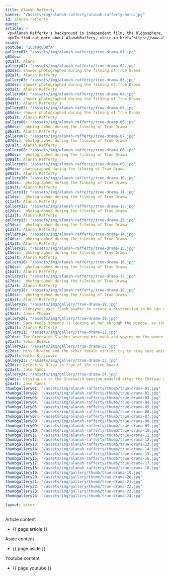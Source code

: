 ```yaml
---
title: Alanah Rafferty
banner: "/assets/img/alanah-rafferty/alanah-rafferty-hero.jpg"
id: alanah-rafferty
quote: 
article: >
 <p>Alanah Rafferty's background in independent film, the blogosphere, and on stage, made her a natural choice to play Sara Pullin – the LA movie Star and Bacchae. "I was very drawn to this script because it's visceral – this is a horror movie in service of asking the question, 'Why violence against women?' And I loved playing a Bacchae. The Bacchae in this film are special. The Bacchae in Euripides are strong, ferocious and connected with nature. But here – for the first time – we get to see their smarts – they are the guides to bring you into the world of the classics and the full world of our intellectual inheritance. They're physically strong – and, they are mentally formidable. I would say, the Bacchae are the prime protagonists in this story.  It's their rage at senseless violence that causes them to summon Dionysos. I don’t have to tell you how fun it is as an actress to play the victim and the prime agent – all in service of creating a new kind of cinema."</p>
 <p>To find out more about AlanahRaffery, visit <a href="https://www.alanah-rafferty.com/" target="_blank" class="underline mail-link">www.alanah-rafferty.com</a></p>
aside: 
youtube: "1CJmOgGOBfA"
gallery01: "/assets/img/alanah-rafferty/true-drama-01.jpg"
g01dsc: 
g01alt: Alana 
gallery02: "/assets/img/alanah-rafferty/true-drama-02.jpg"
g02dsc: shower photographed during the filming of True Drama 
g02alt: Alanah Rafferty 
gallery03: "/assets/img/alanah-rafferty/true-drama-03.jpg"
g03dsc: shower photographed during the filming of True Drama 
g03alt: Alanah Rafferty 
gallery04: "/assets/img/alanah-rafferty/true-drama-04.jpg"
g04dsc: shower photographed during the filming of True Drama 
g04alt: Alanah Rafferty s
gallery05: "/assets/img/alanah-rafferty/true-drama-05.jpg"
g05dsc: shower photographed during the filming of True Drama 
g05alt: Alanah Rafferty 
gallery06: "/assets/img/alanah-rafferty/true-drama-06.jpg"
g06dsc:  photographed during the filming of True Drama 
g06alt: Alanah Rafferty 
gallery07: "/assets/img/alanah-rafferty/true-drama-07.jpg"
g07dsc:  photographed during the filming of True Drama 
g07alt: Alanah Rafferty 
gallery08: "/assets/img/alanah-rafferty/true-drama-08.jpg"
g08dsc:  photographed during the filming of True Drama 
g08alt: Alanah Rafferty 
gallery09: "/assets/img/alanah-rafferty/true-drama-09.jpg"
g09dsc: photographed during the filming of True Drama 
g09alt: Alanah Rafferty 
gallery10: "/assets/img/alanah-rafferty/true-drama-10.jpg"
g10dsc:  photographed during the filming of True Drama 
g10alt: Alanah Rafferty 
gallery11: "/assets/img/alanah-rafferty/true-drama-11.jpg"
g11dsc:  photographed during the filming of True Drama 
g11alt: Alanah Rafferty 
gallery12: "/assets/img/alanah-rafferty/true-drama-12.jpg"
g12dsc:  photographed during the filming of True Drama 
g12alt: Alanah Rafferty 
gallery13: "/assets/img/alanah-rafferty/true-drama-13.jpg"
g13dsc:  photographed during the filming of True Drama 
g13alt: Alanah Rafferty 
gallery14: "/assets/img/alanah-rafferty/true-drama-14.jpg"
g14dsc:  photographed during the filming of True Drama 
g14alt: Alanah Rafferty 
gallery15: "/assets/img/alanah-rafferty/true-drama-15.jpg"
g15dsc:  photographed during the filming of True Drama 
g15alt: Alanah Rafferty 
gallery16: "/assets/img/alanah-rafferty/true-drama-16.jpg"
g16dsc:  photographed during the filming of True Drama 
g16alt: Alanah Rafferty 
gallery17: "/assets/img/alanah-rafferty/true-drama-17.jpg"
g17dsc:  photographed during the filming of True Drama 
g17alt: Alanah Rafferty 
gallery18: "/assets/img/alanah-rafferty/true-drama-18.jpg"
g18dsc:  photographed during the filming of True Drama 
g18alt: Alanah Rafferty 
gallery19: "/assets/img/gallery/true-drama-19.jpg"
g19dsc: Dionsysos uses flash powder to create a distraction so he can avoid being tased by police
g19alt: James Thomas
gallery20: "/assets/img/gallery/true-drama-20.jpg"
g20dsc: Sara feels someone is looking at her through the window, as she showers in the Slasher's house
g20alt: Alanah Rafferty
gallery21: "/assets/img/gallery/true-drama-21.jpg"
g21dsc: The Greenwich Slasher wearing his mask and spying on the women in the shower
g21alt: Yohan Belmin
gallery22: "/assets/img/gallery/true-drama-22.jpg"
g22dsc: Miss Ukraine and the other female victims try to stay save amid the chaos on set
g22alt: Katka Krajcovic 
gallery23: "/assets/img/gallery/true-drama-23.jpg"
g23dsc: Detective Oliva in from of the crime board
g23alt: Jose Ramos
gallery24: "/assets/img/gallery/true-drama-24.jpg"
g24dsc: Driving up to the Greenwich mansion modeled after the Château de Malmaison in French
g24alt: Jose Ramos
thumbgallery01: "/assets/img/alanah-rafferty/thumb/true-drama-01.jpg"
thumbgallery02: "/assets/img/alanah-rafferty/thumb/true-drama-02.jpg"
thumbgallery03: "/assets/img/alanah-rafferty/thumb/true-drama-03.jpg"
thumbgallery04: "/assets/img/alanah-rafferty/thumb/true-drama-04.jpg"
thumbgallery05: "/assets/img/alanah-rafferty/thumb/true-drama-05.jpg"
thumbgallery06: "/assets/img/alanah-rafferty/thumb/true-drama-06.jpg"
thumbgallery07: "/assets/img/alanah-rafferty/thumb/true-drama-07.jpg"
thumbgallery08: "/assets/img/alanah-rafferty/thumb/true-drama-08.jpg"
thumbgallery09: "/assets/img/alanah-rafferty/thumb/true-drama-09.jpg"
thumbgallery10: "/assets/img/alanah-rafferty/thumb/true-drama-10.jpg"
thumbgallery11: "/assets/img/alanah-rafferty/thumb/true-drama-11.jpg"
thumbgallery12: "/assets/img/alanah-rafferty/thumb/true-drama-12.jpg"
thumbgallery13: "/assets/img/alanah-rafferty/thumb/true-drama-13.jpg"
thumbgallery14: "/assets/img/alanah-rafferty/thumb/true-drama-14.jpg"
thumbgallery15: "/assets/img/alanah-rafferty/thumb/true-drama-15.jpg"
thumbgallery16: "/assets/img/alanah-rafferty/thumb/true-drama-16.jpg"
thumbgallery17: "/assets/img/alanah-rafferty/thumb/true-drama-17.jpg"
thumbgallery18: "/assets/img/alanah-rafferty/thumb/true-drama-18.jpg"
thumbgallery19: "/assets/img/gallery/thumb/true-drama-19.jpg"
thumbgallery20: "/assets/img/gallery/thumb/true-drama-20.jpg"
thumbgallery21: "/assets/img/gallery/thumb/true-drama-21.jpg"
thumbgallery22: "/assets/img/gallery/thumb/true-drama-22.jpg"
thumbgallery23: "/assets/img/gallery/thumb/true-drama-23.jpg"
thumbgallery24: "/assets/img/gallery/thumb/true-drama-24.jpg"

layout: actor
---
```


Article content
* {{ page.article }}

Aside content
* {{ page.aside }}

Youtube content
* {{ page.youtube }}

